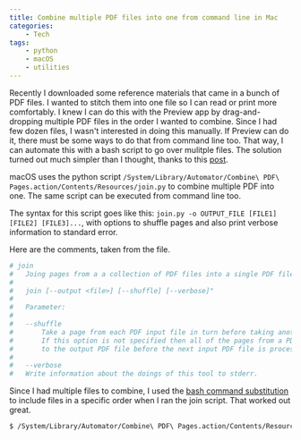 ```yaml
---
title: Combine multiple PDF files into one from command line in Mac
categories:
    - Tech
tags:
    - python
    - macOS
    - utilities
---
```


Recently I downloaded some reference materials that came in a bunch of PDF files. I wanted to stitch them into one file so I can read or print more comfortably. I knew I can do this with the Preview app by drag-and-dropping multiple PDF files in the order I wanted to combine. Since I had few dozen files, I wasn't interested in doing this manually. If Preview can do it, there must be some ways to do that from command line too. That way, I can automate this with a bash script to go over mulitple files. The solution turned out much simpler than I thought, thanks to this [post](https://apple.stackexchange.com/questions/230437/how-can-i-combine-multiple-pdfs-using-the-command-line).

macOS uses the python script `/System/Library/Automator/Combine\ PDF\ Pages.action/Contents/Resources/join.py` to combine multiple PDF into one. The same script can be executed from command line too.

The syntax for this script goes like this: `join.py -o OUTPUT_FILE [FILE1] [FILE2] [FILE3]...`, with options to shuffle pages and also print verbose information to standard error.

Here are the comments, taken from the file.

```python
# join
#   Joing pages from a a collection of PDF files into a single PDF file.
#
#   join [--output <file>] [--shuffle] [--verbose]"
#
#   Parameter:
#
#   --shuffle
#       Take a page from each PDF input file in turn before taking another from each file.
#       If this option is not specified then all of the pages from a PDF file are appended
#       to the output PDF file before the next input PDF file is processed.
#
#   --verbose
#   Write information about the doings of this tool to stderr.
```

Since I had multiple files to combine, I used the [bash command substitution](https://www.gnu.org/software/bash/manual/html_node/Command-Substitution.html) to include files in a specific order when I ran the join script. That worked out great.

```bash
$ /System/Library/Automator/Combine\ PDF\ Pages.action/Contents/Resources/join.py -o notes.pdf $(ls -rt)
```
